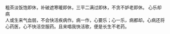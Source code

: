 粗茶淡饭饱即休，补破遮寒暖即休，三平二满过即休，不贪不妒老即休。
心乐却病                                                                                                                                        
人或生来气血弱，不会快活疾病作。病一作，心要乐；心一乐，病都却。心病还将心药医，心不快活空服药。且来唱我快活歌，便是长生不老药。
